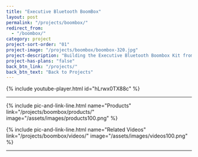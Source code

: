 ```yaml
---
title: "Executive Bluetooth BoomBox"
layout: post
permalink: "/projects/boombox/"
redirect_from:
  - "/boombox/"
category: project
project-sort-order: "01"
project-image: "/projects/boombox/boombox-320.jpg"
project-description: "Building the Executive Bluetooth Boombox Kit from Parts Express "
project-has-plans: "false"
back_btn_link: "/projects/"
back_btn_text: "Back to Projects"
---
```


{% include youtube-player.html id="hLrwx0TX88c" %}

<p style="clear: left"></p>

<hr class="hr-thick">

<p></p>

{% include pic-and-link-line.html
  name="Products"
  link="/projects/boombox/products/"
  image="/assets/images/products100.png" %}

{% include pic-and-link-line.html
  name="Related Videos"
  link="/projects/boombox/videos/"
  image="/assets/images/videos100.png" %}

<hr class="hr-thick">

<p></p>

